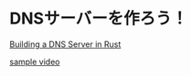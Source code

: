 # DNSサーバーを作ろう！

[Building a DNS Server in Rust](https://github.com/EmilHernvall/dnsguide)

[sample video](https://user-images.githubusercontent.com/29617172/165528070-2d8fe78f-edb2-4be4-b80a-546a8365da09.mov)
